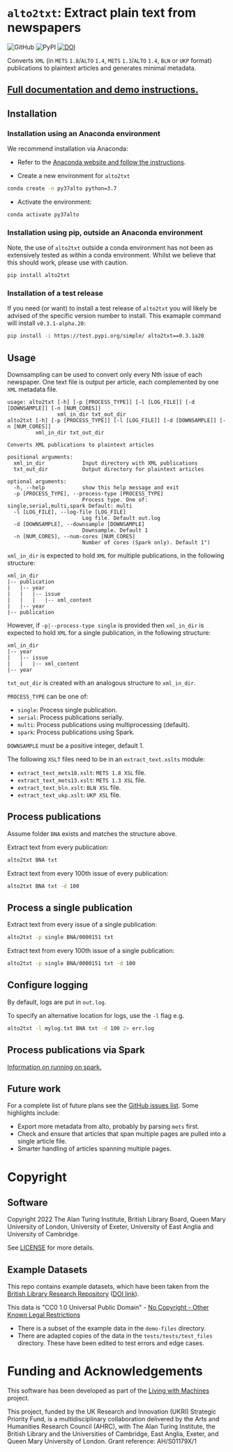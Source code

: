 # `alto2txt`: Extract plain text from newspapers

![GitHub](https://img.shields.io/github/license/Living-with-Machines/alto2txt) ![PyPI](https://img.shields.io/pypi/v/alto2txt) [![DOI](https://zenodo.org/badge/259340615.svg)](https://zenodo.org/badge/latestdoi/259340615)



Converts `XML` (in `METS` `1.8`/`ALTO` `1.4`, `METS` `1.3`/`ALTO` `1.4`, `BLN` or `UKP` format) publications to plaintext articles and generates minimal metadata.


## [Full documentation and demo instructions.](https://living-with-machines.github.io/alto2txt/#/)


## Installation

### Installation using an Anaconda environment

We recommend installation via Anaconda:

* Refer to the [Anaconda website and follow the instructions](https://docs.anaconda.com/anaconda/install/).

* Create a new environment for `alto2txt`

```bash
conda create -n py37alto python=3.7
```

* Activate the environment:

```bash
conda activate py37alto
```

### Installation using pip, outside an Anaconda environment

Note, the use of ``alto2txt`` outside a conda environment has not been as extensively tested as within a conda environment. Whilst we believe that this should work, please use with caution.

```bash
pip install alto2txt
```

### Installation of a test release

If you need (or want) to install a test release of `alto2txt` you will likely be advised of the specific version number to install. This examaple command will install `v0.3.1-alpha.20`:

```bash
pip install -i https://test.pypi.org/simple/ alto2txt==0.3.1a20
```

## Usage

Downsampling can be used to convert only every Nth issue of each newspaper. One text file is output per article, each complemented by one `XML` metadata file.

```
usage: alto2txt [-h] [-p [PROCESS_TYPE]] [-l [LOG_FILE]] [-d [DOWNSAMPLE]] [-n [NUM_CORES]]
                xml_in_dir txt_out_dir
alto2txt [-h] [-p [PROCESS_TYPE]] [-l [LOG_FILE]] [-d [DOWNSAMPLE]] [-n [NUM_CORES]]
         xml_in_dir txt_out_dir

Converts XML publications to plaintext articles

positional arguments:
  xml_in_dir            Input directory with XML publications
  txt_out_dir           Output directory for plaintext articles

optional arguments:
  -h, --help            show this help message and exit
  -p [PROCESS_TYPE], --process-type [PROCESS_TYPE]
                        Process type. One of: single,serial,multi,spark Default: multi
  -l [LOG_FILE], --log-file [LOG_FILE]
                        Log file. Default out.log
  -d [DOWNSAMPLE], --downsample [DOWNSAMPLE]
                        Downsample. Default 1
  -n [NUM_CORES], --num-cores [NUM_CORES]
                        Number of cores (Spark only). Default 1")
```

`xml_in_dir` is expected to hold `XML` for multiple publications, in the following structure:

```
xml_in_dir
|-- publication
|   |-- year
|   |   |-- issue
|   |   |   |-- xml_content
|   |-- year
|-- publication
```

However, if `-p|--process-type single` is provided then `xml_in_dir` is expected to hold `XML` for a single publication, in the following structure:

```
xml_in_dir
|-- year
|   |-- issue
|   |   |-- xml_content
|-- year
```

`txt_out_dir` is created with an analogous structure to `xml_in_dir`.

`PROCESS_TYPE` can be one of:

* `single`: Process single publication.
* `serial`: Process publications serially.
* `multi`: Process publications using multiprocessing (default).
* `spark`: Process publications using Spark.

`DOWNSAMPLE` must be a positive integer, default 1.

The following `XSLT` files need to be in an `extract_text.xslts` module:

* `extract_text_mets18.xslt`: `METS 1.8 XSL` file.
* `extract_text_mets13.xslt`: `METS 1.3 XSL` file.
* `extract_text_bln.xslt`: `BLN XSL` file.
* `extract_text_ukp.xslt`: `UKP XSL` file.

## Process publications

Assume folder `BNA` exists and matches the structure above.

Extract text from every publication:

```bash
alto2txt BNA txt
```

Extract text from every 100th issue of every publication:

```bash
alto2txt BNA txt -d 100
```

## Process a single publication

Extract text from every issue of a single publication:

```bash
alto2txt -p single BNA/0000151 txt
```

Extract text from every 100th issue of a single publication:

```bash
alto2txt -p single BNA/0000151 txt -d 100
```

## Configure logging

By default, logs are put in `out.log`.

To specify an alternative location for logs, use the `-l` flag e.g.

```bash
alto2txt -l mylog.txt BNA txt -d 100 2> err.log
```

## Process publications via Spark

[Information on running on spark.](spark_instructions.md)


## Future work

For a complete list of future plans see the [GitHub issues list](https://github.com/Living-with-machines/alto2txt/issues). Some highlights include:

* Export more metadata from alto, probably by parsing `mets` first.
* Check and ensure that articles that span multiple pages are pulled into a single article file.
* Smarter handling of articles spanning multiple pages.

# Copyright

## Software

Copyright 2022 The Alan Turing Institute, British Library Board, Queen Mary University of London, University of Exeter, University of East Anglia and University of Cambridge.

See [LICENSE](LICENSE) for more details.

## Example Datasets

This repo contains example datasets, which have been taken from the [British Library Research Repository](https://bl.iro.bl.uk/concern/datasets/551cdd7b-580d-472d-8efb-b7f05cf64a11) ([DOI link](https://doi.org/10.23636/1235)).

This data is "CC0 1.0 Universal Public Domain" - [No Copyright - Other Known Legal Restrictions](https://rightsstatements.org/page/NoC-OKLR/1.0/?language=en)

- There is a subset of the example data in the `demo-files` directory.
- There are adapted copies of the data in the `tests/tests/test_files` directory. These have been edited to test errors and edge cases.

# Funding and Acknowledgements

This software has been developed as part of the [Living with Machines](https://livingwithmachines.ac.uk) project.

This project, funded by the UK Research and Innovation (UKRI) Strategic Priority Fund, is a multidisciplinary collaboration delivered by the Arts and Humanities Research Council (AHRC), with The Alan Turing Institute, the British Library and the Universities of Cambridge, East Anglia, Exeter, and Queen Mary University of London. Grant reference: AH/S01179X/1
